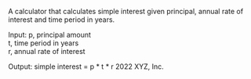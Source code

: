 A calculator that calculates simple interest given principal, annual rate of interest and time period in years.

Input:
   p, principal amount  
   t, time period in years  
   r, annual rate of interest  

Output:
   simple interest = p * t * r
   2022 XYZ, Inc.
